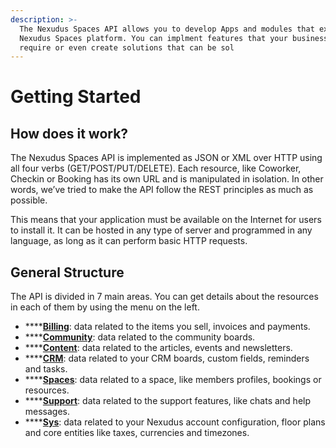 ```yaml
---
description: >-
  The Nexudus Spaces API allows you to develop Apps and modules that extend the
  Nexudus Spaces platform. You can implment features that your business may
  require or even create solutions that can be sol
---
```


# Getting Started

## How does it work?

The Nexudus Spaces API is implemented as JSON or XML over HTTP using all four verbs \(GET/POST/PUT/DELETE\). Each resource, like Coworker, Checkin or Booking has its own URL and is manipulated in isolation. In other words, we’ve tried to make the API follow the REST principles as much as possible.

This means that your application must be available on the Internet for users to install it. It can be hosted in any type of server and programmed in any language, as long as it can perform basic HTTP requests.

## General Structure

The API is divided in 7 main areas. You can get details about the resources in each of them by using the menu on the left.

* \*\*\*\*[**Billing**](rest-api/billing/): data related to the items you sell, invoices and payments. 
* \*\*\*\*[**Community**](rest-api/community/): data related to the community boards. 
* \*\*\*\*[**Content**](rest-api/content/): data related to the articles, events and newsletters. 
* \*\*\*\*[**CRM**](): data related to your CRM boards, custom fields, reminders and tasks. 
* \*\*\*\*[**Spaces**](rest-api/spaces/): data related to a space, like members profiles, bookings or resources. 
* \*\*\*\*[**Support**](rest-api/support/): data related to the support features, like chats and help messages. 
* \*\*\*\*[**Sys**](rest-api/sys/): data related to your Nexudus account configuration, floor plans and core entities like taxes, currencies and timezones.

